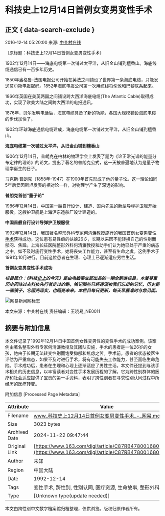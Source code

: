 # 科技史上12月14日首例女变男变性手术

## 正文 { data-search-exclude }


2016-12-14 05:20:00 来源: [中关村在线](http://www.zol.com.cn/)

（原标题：科技史上12月14日首例女变男变性手术）

1902年12月14日——海底电缆第一次铺过太平洋，从旧金山铺到檀香山。海底线缆通信已有一百多年历史。

1850年盎格鲁-法国电报公司开始在英法之间铺设了世界第一条海底电缆，只能发送莫尔斯电报密码。1852年海底电报公司第一次用缆线将伦敦和巴黎联系起来。

1866年英国在美英两国之间铺设跨大西洋海底电缆(The Atlantic Cable)取得成功，实现了欧美大陆之间跨大西洋的电报通讯。

1876年，贝尔发明电话后，海底电缆具备了新的功能，各国大规模铺设海底电缆的步伐加快了。

1902年环球海底通信电缆建成，海底电缆第一次铺过太平洋，从旧金山铺到檀香山。

**海底电缆第一次铺过太平洋，从旧金山铺到檀香山**

1906年12月14日，普朗克在柏林的物理学会上发表了题为《论正常光谱的能量分布定律的理论》的论文，提出了著名的普朗克公式，这一天被普遍地认为是量子物理学诞生的日子。

马克斯·普朗克（1858年-1947）在1900年首先形成了他的量子论。这一理论如同5年后爱因斯坦发表的相对论一样，对物理学产生了深远的影响。

**普朗克首创“量子论”**

1986年12月14日，中国第一艘自行设计、建造、国内先进的新型导弹护卫舰开始服役。这艘护卫舰是上海沪东造船厂设计建造的。

**中国首艘自行设计导弹护卫舰服役**

1992年12月14日，我国著名整形外科专家何清濂教授施行的我国[首例](https://digi.163.com/keywords/9/9/99964f8b/1.html)女变男[变性手术](https://digi.163.com/keywords/5/d/53d86027624b672f/1.html)获得成功。这位患有易性癖的姑娘26岁，长期以来因不能转换自己的性别而郁闷、焦躁。上海长征医院整形外科何清濂教授和助手们认为她已处于严重的病态之中，如不及时施行变性手术，她将丧失工作能力，甚至有生命之虞。这例手术于1991年10月进行。目前这位患者在生理、心理上已逐渐适应男性生活。

**首例女变男变性手术成功**

******************************************************************_栏目简介：《科技[史上](https://digi.163.com/keywords/5/f/53f24e0a/1.html)的今天》是由电脑事业部出品的一期全新类栏目，本着尊重历史回味过去科技先行者走过的路，铭记那些已经逐渐被我们忘却的记忆，历史是一面镜子，它照亮现实，也照亮未来。本栏目每日更新，每天早晨准时与您见面。_******************************************************************

![网易新闻网标志](https://static.ws.126.net/163/f2e/product/post_nodejs/static/logo.png)

本文来源：中关村在线 责任编辑：王晓易_NE0011

## 摘要与附加信息

<!-- tcd_abstract -->
本文件记录了1992年12月14日中国首例女性变男性的变性手术的成功案例。该案例由著名整形外科专家何清濂教授及其团队实施，手术的患者是一位26岁的女孩，她由于长期无法转变性别而饱受抑郁和焦虑之苦。手术前，患者的状态被医生评估为严重病态，如果不及时进行手术，将有可能失去工作能力，甚至面临生命危险。手术成功后，患者在生理和心理上逐渐适应了男性生活。本文件还提到与该手术相关的历史信息，以丰富读者对变性手术发展历程的了解。它为跨性别群体的医疗和社会适应提供了宝贵的第一手资料，表明了跨性别者在寻求性别认同过程中所经历的医疗转变。
<!-- tcd_abstract_end -->

附加信息 [Processed Page Metadata]

| Attribute       | Value                                  |
|-----------------|----------------------------------------|
| Filename        | www_科技史上12月14日首例女变男变性手术_-_网易.md                             |
| Size            | 3023 bytes                           |
| Archived Date   | 2024-11-22 09:47:44                             |
| Original Link   | [https://www.163.com/digi/article/C87RB478001680MT.html](https://www.163.com/digi/article/C87RB478001680MT.html)                       |
| Author          | 未知                               |
| Region          | 中国大陆                               |
| Date            | 1992-12-14                                 |
| Tags            | 变性手术, 跨性别, 性别认同, 医疗资源, 生命故事, 整形外科, 何清濂                                 |
| Type            | [Unknown type(update needed)]                                 |
<!-- tcd_table_end -->

本文由跨性别中文数字档案馆归档整理，仅供浏览。版权归原作者所有。
